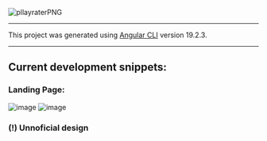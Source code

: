 ![pllayraterPNG](https://github.com/user-attachments/assets/75428a47-cc51-4008-86c3-5cf6de5eaf02)

---

This project was generated using [Angular CLI](https://github.com/angular/angular-cli) version 19.2.3.

---

## Current development snippets:

### Landing Page:

![image](https://github.com/user-attachments/assets/8bff6d32-c2ea-4a82-8673-0e0fdf6dbea6)
![image](https://github.com/user-attachments/assets/6e1eac73-2866-4f83-a183-2eb5beffcc73)
### (!) Unnoficial design





